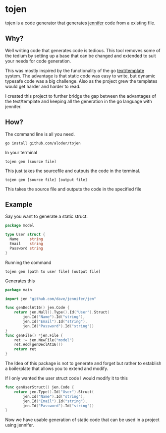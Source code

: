 tojen
======

tojen is a code generator that generates
[jennifer](http://www.github.com/dave/jennifer) code from a existing file.

## Why?

Well writing code that generates code is tedious. This tool removes some of the
tedium by setting up a base that can be changed and extended to suit your needs
for code generation.

This was mostly inspired by the functionality of the go [text/template](https://golang.org/pkg/text/template/) system. The advantage is that static code was easy to write, but dynamic typesafe code was a big challenge. Also as the project grew the templates would get harder and harder to read. 

I created this project to further bridge the gap between the advantages of the text/template and keeping all the generation in the go language with jennifer. 

## How?

The command line is all you need.

```
go install github.com/aloder/tojen
```
In your terminal
```
tojen gen [source file]
```
This just takes the sourcefile and outputs the code in the terminal.

```
tojen gen [source file] [output file]
```
This takes the source file and outputs the code in the specified file

## Example


Say you want to generate a static struct.



```go
package model

type User struct {
  Name     string
  Email    string
  Password string
}
```

Running the command 

`tojen gen [path to user file] [output file]`

Generates this
```go
package main

import jen "github.com/dave/jennifer/jen"

func genDeclAt16() jen.Code {
	return jen.Null().Type().Id("User").Struct(
		jen.Id("Name").Id("string"),
		jen.Id("Email").Id("string"),
		jen.Id("Password").Id("string"))
}
func genFile() *jen.File {
	ret := jen.NewFile("model")
	ret.Add(genDeclAt16())
	return ret
}
```

The Idea of this package is not to generate and forget but rather to establish a
boilerplate that allows you to extend and modify.

If I only wanted the user struct code I would modify it to this

```go
func genUserStruct() jen.Code {
	return jen.Type().Id("User").Struct(
		jen.Id("Name").Id("string"),
		jen.Id("Email").Id("string"),
		jen.Id("Password").Id("string"))
}
```
Now we have usable generation of static code that can be used in a project using jennifer. 

